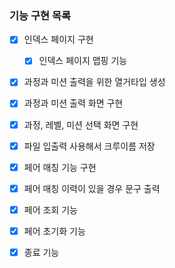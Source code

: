 ### 기능 구현 목록
 - [x] 인덱스 페이지 구현
     - [x] 인덱스 페이지 맵핑 기능 
    
 - [x] 과정과 미션 출력을 위한 열거타입 생성
   
 - [x] 과정과 미션 출력 화면 구현
   
 - [x] 과정, 레벨, 미션 선택 화면 구현

 - [x] 파일 입출력 사용해서 크루이름 저장
   
 - [x] 페어 매칭 기능 구현

 - [x] 페어 매칭 이력이 있을 경우 문구 출력 

 - [x] 페어 조회 기능 
   
 - [x] 페어 초기화 기능 
   
 - [x] 종료 기능